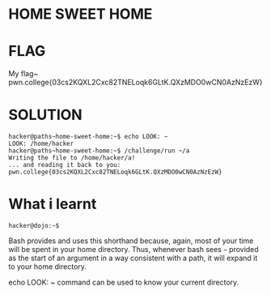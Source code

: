 # HOME SWEET HOME


# FLAG

My flag~ pwn.college{03cs2KQXL2Cxc82TNELoqk6GLtK.QXzMDO0wCN0AzNzEzW}

# SOLUTION

```
hacker@paths~home-sweet-home:~$ echo LOOK: ~
LOOK: /home/hacker
hacker@paths~home-sweet-home:~$ /challenge/run ~/a
Writing the file to /home/hacker/a!
... and reading it back to you:
pwn.college{03cs2KQXL2Cxc82TNELoqk6GLtK.QXzMDO0wCN0AzNzEzW}
```

# What i learnt 

```console
hacker@dojo:~$
```

Bash provides and uses this shorthand because, again, most of your time will be spent in your home directory. Thus, whenever bash sees `~` provided as the start of an argument in a way consistent with a path, it will expand it to your home directory.

echo LOOK: ~ command can be used to know your current directory.
